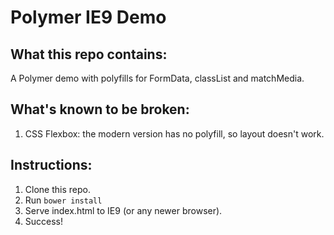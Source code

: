 # Polymer IE9 Demo

## What this repo contains:
A Polymer demo with polyfills for FormData, classList and matchMedia.

## What's known to be broken:
1. CSS Flexbox: the modern version has no polyfill, so layout doesn't work.

## Instructions:
1. Clone this repo.
2. Run `bower install`
3. Serve index.html to IE9 (or any newer browser).
4. Success!